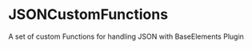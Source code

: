 JSONCustomFunctions
===================

A set of custom Functions for handling JSON with BaseElements Plugin
